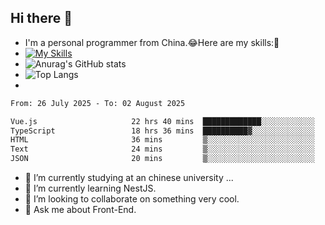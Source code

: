 ## Hi there 👋
- I'm a personal programmer from China.😂Here are my skills:🤔
- [![My Skills](https://skillicons.dev/icons?i=js,html,css,vue,typescript,java,golang)](https://skillicons.dev)
- ![Anurag's GitHub stats](https://github-readme-stats.vercel.app/api?username=FluffyChi-Xing&count_private=true&show_icons=true&theme=radical)
- ![Top Langs](https://github-readme-stats.vercel.app/api/top-langs/?username=FluffyChi-Xing)
- <!--START_SECTION:waka-->

```txt
From: 26 July 2025 - To: 02 August 2025

Vue.js                     22 hrs 40 mins  █████████████░░░░░░░░░░░░   52.02 %
TypeScript                 18 hrs 36 mins  ██████████▓░░░░░░░░░░░░░░   42.71 %
HTML                       36 mins         ▒░░░░░░░░░░░░░░░░░░░░░░░░   01.40 %
Text                       24 mins         ▒░░░░░░░░░░░░░░░░░░░░░░░░   00.96 %
JSON                       20 mins         ▒░░░░░░░░░░░░░░░░░░░░░░░░   00.78 %
```

<!--END_SECTION:waka-->
- 🔭 I’m currently studying at an chinese university ...
- 🌱 I’m currently learning NestJS.
- 👯 I’m looking to collaborate on something very cool.
- 💬 Ask me about Front-End.
